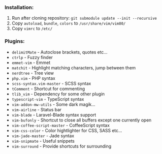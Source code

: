 ### Installation:
1. Run after cloning repository: ```git submodule update --init --recursive```
2. Copy ```autoload```, ```bundle```, ```colors``` to ```/usr/share/vim/vim80/```
3. Copy ```vimrc``` to ```/etc/```

### Plugins:
+ `delimitMate` - Autoclose brackets, quotes etc...
+ `ctrlp` - Fuzzy finder
+ `emmet-vim` - Emmet
+ `matchit` - Highlight matching characters, jump between them
+ `nerdtree` - Tree view
+ `php.vim` - PHP syntax
+ `scss-syntax.vim-master` - SCSS syntax
+ `tComment` - Shortcut for commenting
+ `tlib_vim` - Dependency for some other plugin
+ `typescript-vim` - TypeScript syntax
+ `vim-addon-mw-utils` - Some dark magik...
+ `vim-airline` - Status bar
+ `vim-blade` - Laravel-Blade syntax support
+ `vim-bufonly` - Shortcut to close all buffers except one currently open
+ `vim-coffee-script-master` - CoffeeScript syntax
+ `vim-css-color` - Color hightlighter for CSS, SASS etc...
+ `vim-jade-master` - Jade syntax 
+ `vim-snipmate` - Useful snippets
+ `vim-surround` - Provide shortcuts for surrounding
